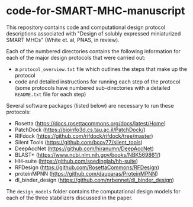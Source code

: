 # code-for-SMART-MHC-manuscript
This repository contains code and computational design protocol descriptions associated with "Design of solubly expressed miniaturized SMART MHCs" (White et. al, PNAS, in review).

Each of the numbered directories contains the following information for each of the major design protocols that were carried out:
- a `protocol_overview.txt` file which outlines the steps that make up the protocol
- code and detailed instructions for running each step of the protocol (some protocols have numbered sub-directories with a detailed `README.txt` file for each step)

Several software packages (listed below) are necessary to run these protocols:
- Rosetta (https://docs.rosettacommons.org/docs/latest/Home)
- PatchDock (https://bioinfo3d.cs.tau.ac.il/PatchDock/)
- RIFdock (https://github.com/rifdock/rifdock/tree/master)
- Silent Tools (https://github.com/bcov77/silent_tools)
- DeepAccNet (https://github.com/hiranumn/DeepAccNet)
- BLAST+ (https://www.ncbi.nlm.nih.gov/books/NBK569861/)
- HH-suite (https://github.com/soedinglab/hh-suite)
- RFDesign (https://github.com/RosettaCommons/RFDesign)
- proteinMPNN (https://github.com/dauparas/ProteinMPNN)
- dl_binder_design (https://github.com/nrbennet/dl_binder_design)

The `design_models` folder contains the computational design models for each of the three stabilizers discussed in the paper.
